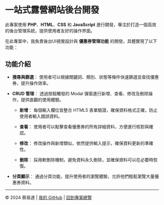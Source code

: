 # 一站式露營網站後台開發

此專案使用 **PHP**、**HTML**、**CSS** 和 **JavaScript** 進行開發，專注於打造一個高效的後台管理系統，提供使用者友好的操作界面。

在此專案中，我負責後台UI視覺設計與 **優惠券管理功能** 的開發，具體實現了以下功能：

## 功能介紹

- **搜尋與篩選**：
  使用者可以根據關鍵詞、類別、狀態等條件快速篩選並查找優惠券，提升操作效率。
  
- **CRUD 管理**：
  透過按鈕觸發的 Modal 彈窗進行新增、查看、修改及刪除操作，提供直觀的使用體驗。
  
  - **新增**：
    每個輸入欄位皆整合 HTML5 表單驗證，確保資料格式正確，防止使用者輸入錯誤資料。
    
  - **查看**：
    使用者可以點擊查看優惠券的所有詳細資料，方便進行核對與確認。
    
  - **修改**：
    修改操作與新增類似，依然提供輸入提示，確保資料更新的準確性。
    
  - **刪除**：
    採用軟刪除機制，避免資料永久刪除，並確保資料可以在必要時恢復。

- **分頁顯示**：
  通過分頁功能，提升使用者的瀏覽體驗，允許他們輕鬆瀏覽大量優惠券資料。

---

© 2024 蔡易達 | [我的 GitHub](https://github.com/sth-of-yidatsai) | [回到專案總覽](https://github.com/sth-of-yidatsai/My-Project-Dashboard/tree/main)
